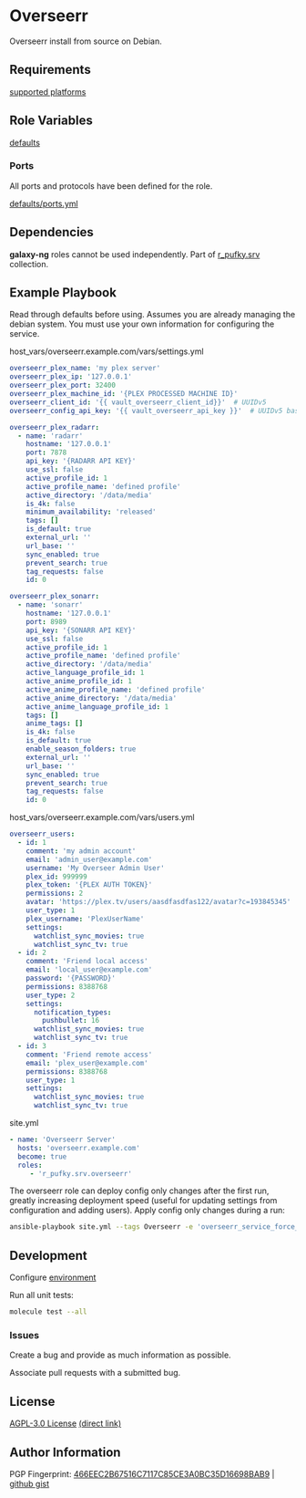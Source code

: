 # Overseerr
Overseerr install from source on Debian.

## Requirements
[supported platforms](https://github.com/r-pufky/ansible_overseerr/blob/main/meta/main.yml)

## Role Variables
[defaults](https://github.com/r-pufky/ansible_overseerr/tree/main/defaults/main)

### Ports
All ports and protocols have been defined for the role.

[defaults/ports.yml](https://github.com/r-pufky/ansible_overseerr/blob/main/defaults/main/ports.yml)

## Dependencies
**galaxy-ng** roles cannot be used independently. Part of
[r_pufky.srv](https://github.com/r-pufky/ansible_collection_srv) collection.

## Example Playbook
Read through defaults before using. Assumes you are already managing the debian
system. You must use your own information for configuring the service.

host_vars/overseerr.example.com/vars/settings.yml
``` yaml
overseerr_plex_name: 'my plex server'
overseerr_plex_ip: '127.0.0.1'
overseerr_plex_port: 32400
overseerr_plex_machine_id: '{PLEX PROCESSED MACHINE ID}'
overseerr_client_id: '{{ vault_overseerr_client_id}}'  # UUIDv5
overseerr_config_api_key: '{{ vault_overseerr_api_key }}'  # UUIDv5 base64

overseerr_plex_radarr:
  - name: 'radarr'
    hostname: '127.0.0.1'
    port: 7878
    api_key: '{RADARR API KEY}'
    use_ssl: false
    active_profile_id: 1
    active_profile_name: 'defined profile'
    active_directory: '/data/media'
    is_4k: false
    minimum_availability: 'released'
    tags: []
    is_default: true
    external_url: ''
    url_base: ''
    sync_enabled: true
    prevent_search: true
    tag_requests: false
    id: 0

overseerr_plex_sonarr:
  - name: 'sonarr'
    hostname: '127.0.0.1'
    port: 8989
    api_key: '{SONARR API KEY}'
    use_ssl: false
    active_profile_id: 1
    active_profile_name: 'defined profile'
    active_directory: '/data/media'
    active_language_profile_id: 1
    active_anime_profile_id: 1
    active_anime_profile_name: 'defined profile'
    active_anime_directory: '/data/media'
    active_anime_language_profile_id: 1
    tags: []
    anime_tags: []
    is_4k: false
    is_default: true
    enable_season_folders: true
    external_url: ''
    url_base: ''
    sync_enabled: true
    prevent_search: true
    tag_requests: false
    id: 0
```

host_vars/overseerr.example.com/vars/users.yml
``` yaml
overseerr_users:
  - id: 1
    comment: 'my admin account'
    email: 'admin_user@example.com'
    username: 'My Overseer Admin User'
    plex_id: 999999
    plex_token: '{PLEX AUTH TOKEN}'
    permissions: 2
    avatar: 'https://plex.tv/users/aasdfasdfas122/avatar?c=193845345'
    user_type: 1
    plex_username: 'PlexUserName'
    settings:
      watchlist_sync_movies: true
      watchlist_sync_tv: true
  - id: 2
    comment: 'Friend local access'
    email: 'local_user@example.com'
    password: '{PASSWORD}'
    permissions: 8388768
    user_type: 2
    settings:
      notification_types:
        pushbullet: 16
      watchlist_sync_movies: true
      watchlist_sync_tv: true
  - id: 3
    comment: 'Friend remote access'
    email: 'plex_user@example.com'
    permissions: 8388768
    user_type: 1
    settings:
      watchlist_sync_movies: true
      watchlist_sync_tv: true
```

site.yml
``` yaml
- name: 'Overseerr Server'
  hosts: 'overseerr.example.com'
  become: true
  roles:
     - 'r_pufky.srv.overseerr'
```

The overseerr role can deploy config only changes after the first run, greatly
increasing deployment speed (useful for updating settings from configuration
and adding users). Apply config only changes during a run:

```bash
ansible-playbook site.yml --tags Overseerr -e 'overseerr_service_force_config_only_enable=true'
```

## Development
Configure [environment](https://github.com/r-pufky/ansible_collection_srv/blob/main/docs/dev/environment/README.md)

Run all unit tests:
``` bash
molecule test --all
```

### Issues
Create a bug and provide as much information as possible.

Associate pull requests with a submitted bug.

## License
[AGPL-3.0 License](https://www.tldrlegal.com/license/gnu-affero-general-public-license-v3-agpl-3-0)
 [(direct link)](https://github.com/r-pufky/ansible_overseerr/blob/main/LICENSE)

## Author Information
PGP Fingerprint: [466EEC2B67516C7117C85CE3A0BC35D16698BAB9](https://keys.openpgp.org/vks/v1/by-fingerprint/466EEC2B67516C7117C85CE3A0BC35D16698BAB9)
| [github gist](https://gist.github.com/r-pufky/a8df36977c55b5bb20829267c4c49d22)
